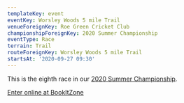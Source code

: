 ```yaml
---
templateKey: event
eventKey: Worsley Woods 5 mile Trail
venueForeignKey: Roe Green Cricket Club
championshipForeignKey: 2020 Summer Championship
eventType: Race
terrain: Trail
routeForeignKey: Worsley Woods 5 mile Trail
startsAt: '2020-09-27 09:30'
---
```

This is the eighth race in our [2020 Summer Championship](/championships/2020-summer-championship/).

[Enter online at BookItZone](https://bookitzone.com/paul_shier_2/2sjFFX)
